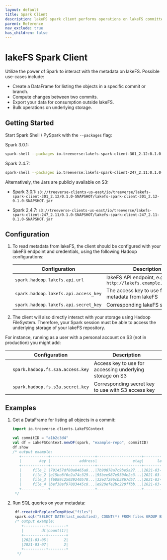 ```yaml
---
layout: default
title: Spark Client
description: lakeFS spark client performs operations on lakeFS committed metadata stored in the object store. 
parent: Reference
nav_exclude: true
has_children: false
---
```



# lakeFS Spark Client

Utilize the power of Spark to interact with the metadata on lakeFS. Possible use-cases include:

* Create a DataFrame for listing the objects in a specific commit or branch.
* Compute changes between two commits.
* Export your data for consumption outside lakeFS.
* Bulk operations on underlying storage.

## Getting Started

Start Spark Shell / PySpark with the `--packages` flag:

Spark 3.0.1:
   ```bash
   spark-shell --packages io.treeverse:lakefs-spark-client-301_2.12:0.1.0-SNAPSHOT
   ```

Spark 2.4.7:
   ```bash
   spark-shell --packages io.treeverse:lakefs-spark-client-247_2.11:0.1.0-SNAPSHOT
   ```

Alternatively, the Jars are publicly available on S3:

* Spark 3.0.1: `s3://treeverse-clients-us-east/io/treeverse/lakefs-spark-client-301_2.12/0.1.0-SNAPSHOT/lakefs-spark-client-301_2.12-0.1.0-SNAPSHOT.jar`

* Spark 2.4.7: `s3://treeverse-clients-us-east/io/treeverse/lakefs-spark-client-247_2.11/0.1.0-SNAPSHOT/lakefs-spark-client-247_2.11-0.1.0-SNAPSHOT.jar`

## Configuration

1. To read metadata from lakeFS, the client should be configured with your lakeFS endpoint and credentials, using the following Hadoop configurations:

   | Configuration                        | Description                                                  |
   |--------------------------------------|--------------------------------------------------------------|
   | `spark.hadoop.lakefs.api.url`        | lakeFS API endpoint, e.g: `http://lakefs.example.com/api/v1` |
   | `spark.hadoop.lakefs.api.access_key` | The access key to use for fetching metadata from lakeFS      |
   | `spark.hadoop.lakefs.api.secret_key` | Corresponding lakeFS secret key                              |

1. The client will also directly interact with your storage using Hadoop FileSystem. Therefore, your Spark session must be able to access the underlying storage of your lakeFS repository.

For instance, running as a user with a personal account on S3 (not in production) you might add:

|   | Configuration                    | Description                                              |
|---|----------------------------------|----------------------------------------------------------|
|   | `spark.hadoop.fs.s3a.access.key` | Access key to use for accessing underlying storage on S3 |
|   | `spark.hadoop.fs.s3a.secret.key` | Corresponding secret key to use with S3 access key       |


## Examples

1. Get a DataFrame for listing all objects in a commit:

    ```scala
    import io.treeverse.clients.LakeFSContext
    
    val commitID = "a1b2c3d4"
    val df = LakeFSContext.newDF(spark, "example-repo", commitID)
    df.show
    /* output example:
       +------------+--------------------+--------------------+-------------------+----+
       |        key |             address|                etag|      last_modified|size|
       +------------+--------------------+--------------------+-------------------+----+
       |     file_1 |791457df80a0465a8...|7b90878a7c9be5a27...|2021-03-05 11:23:30|  36|
       |     file_2 |e15be8f6e2a74c329...|95bee987e9504e2c3...|2021-03-05 11:45:25|  36|
       |     file_3 |f6089c25029240578...|32e2f296cb3867d57...|2021-03-07 13:43:19|  36|
       |     file_4 |bef38ef97883445c8...|e920efe2bc220ffbb...|2021-03-07 13:43:11|  13|
       +------------+--------------------+--------------------+-------------------+----+
     */
    ```

1. Run SQL queries on your metadata:

   ```scala
    df.createOrReplaceTempView("files")
    spark.sql("SELECT DATE(last_modified), COUNT(*) FROM files GROUP BY 1 ORDER BY 1")
    /* output example:
       +----------+--------+
       |        dt|count(1)|
       +----------+--------+
       |2021-03-05|       2|
       |2021-03-07|       2|
       +----------+--------+
     */
   ```


